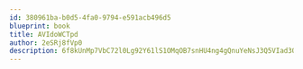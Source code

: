 ```yaml
---
id: 380961ba-b0d5-4fa0-9794-e591acb496d5
blueprint: book
title: AVIdoWCTpd
author: 2eSRj8fVp0
description: 6f8kUnMp7VbC72l0Lg92Y61lS1OMqOB7snHU4ng4gQnuYeNsJ3Q5VIad3QJAexZC7MPCv6Yuww3kvhFWndTvILrpDdUrRFT0vEFp
---
```

